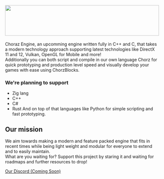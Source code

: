 # <img height="100rem" width="100%" src="https://github.com/chorazengine/.github/assets/72300200/3a6e3dbc-feb7-4c57-b274-e960eb1a3382" />
Choraz Engine, an upcomming engine written fully in C++ and C, that takes a modern technology approach supporting latest technologies like DirectX 11 and 12, Vulkan, OpenGL for Mobile and more!<br>
Additionally you can both script and compile in our own language Chorz for quick prototyping and production level speed and visually develop your games with ease using ChorzBlocks.

### We're planning to support
- Zig lang
- C++
- C#
- Rust
And on top of that languages like Python for simple scripting and fast prototyping.

## Our mission
We aim towards making a modern and feature packed engine that fits in recent times while being light weight and modular for everyone to extend and to easily maintain.<br>
What are you waiting for? Support this project by staring it and waiting for roadmaps and further resources to drop!

[Our Discord (Coming Soon)](#)
